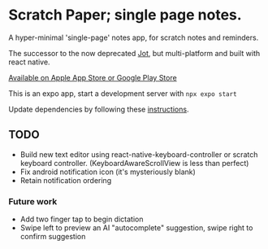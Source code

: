 # Scratch Paper; single page notes.
A hyper-minimal 'single-page' notes app, for scratch notes and reminders.

The successor to the now deprecated [Jot](https://github.com/Gamemackerel/Jot.), but multi-platform and built with react native.

[Available on Apple App Store or Google Play Store](http://www.whatistoday.net/2024/06/scratch-paper-minimal-mobile-notes-app.html)

This is an expo app, start a development server with `npx expo start`

Update dependencies by following these [instructions](https://docs.expo.dev/workflow/upgrading-expo-sdk-walkthrough/).

## TODO

* Build new text editor using react-native-keyboard-controller or scratch keyboard controller. (KeyboardAwareScrollView is less than perfect)
* Fix android notification icon (it's mysteriously blank)
* Retain notification ordering

### Future work
* Add two finger tap to begin dictation
* Swipe left to preview an AI "autocomplete" suggestion, swipe right to confirm suggestion
